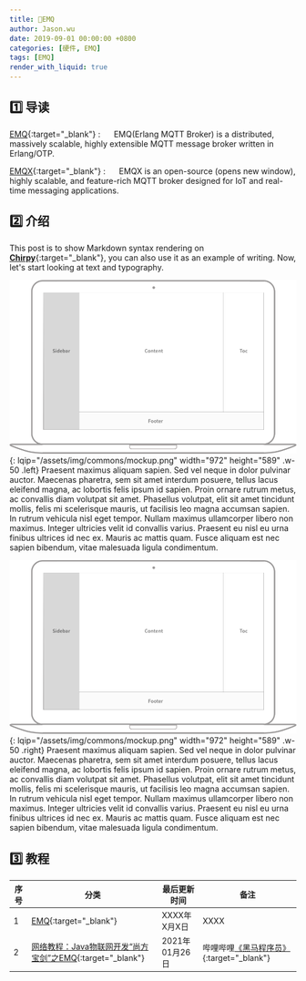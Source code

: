 ```yaml
---
title: 📂EMQ
author: Jason.wu
date: 2019-09-01 00:00:00 +0800
categories: [硬件, EMQ]
tags: [EMQ]
render_with_liquid: true
---
```


[Chirpy]: https://github.com/cotes2020/jekyll-theme-chirpy/fork
[EMQ]: https://www.emqtt.io/
[EMQX]: https://www.emqx.io/
[黑马程序员]: https://space.bilibili.com/37974444
[网络教程：EMQ教程01]: https://www.bilibili.com/video/BV1o5411E7V1/

## 1️⃣ 导读

[EMQ][EMQ]{:target="_blank"}
: &nbsp;&nbsp;&nbsp;&nbsp; EMQ(Erlang MQTT Broker) is a distributed, massively scalable, highly extensible MQTT message broker written in Erlang/OTP.

[EMQX][EMQX]{:target="_blank"}
: &nbsp;&nbsp;&nbsp;&nbsp; EMQX is an open-source (opens new window), highly scalable, and feature-rich MQTT broker designed for IoT and real-time messaging applications.

## 2️⃣ 介绍

This post is to show Markdown syntax rendering on [**Chirpy**][Chirpy]{:target="_blank"}, you can also use it as an example of writing. Now, let's start looking at text and typography.

![Desktop View](/assets/img/commons/mockup.png){: lqip="/assets/img/commons/mockup.png" width="972" height="589" .w-50 .left}
Praesent maximus aliquam sapien. Sed vel neque in dolor pulvinar auctor. Maecenas pharetra, sem sit amet interdum posuere, tellus lacus eleifend magna, ac lobortis felis ipsum id sapien. Proin ornare rutrum metus, ac convallis diam volutpat sit amet. Phasellus volutpat, elit sit amet tincidunt mollis, felis mi scelerisque mauris, ut facilisis leo magna accumsan sapien. In rutrum vehicula nisl eget tempor. Nullam maximus ullamcorper libero non maximus. Integer ultricies velit id convallis varius. Praesent eu nisl eu urna finibus ultrices id nec ex. Mauris ac mattis quam. Fusce aliquam est nec sapien bibendum, vitae malesuada ligula condimentum.

![Desktop View](/assets/img/commons/mockup.png){: lqip="/assets/img/commons/mockup.png" width="972" height="589" .w-50 .right}
Praesent maximus aliquam sapien. Sed vel neque in dolor pulvinar auctor. Maecenas pharetra, sem sit amet interdum posuere, tellus lacus eleifend magna, ac lobortis felis ipsum id sapien. Proin ornare rutrum metus, ac convallis diam volutpat sit amet. Phasellus volutpat, elit sit amet tincidunt mollis, felis mi scelerisque mauris, ut facilisis leo magna accumsan sapien. In rutrum vehicula nisl eget tempor. Nullam maximus ullamcorper libero non maximus. Integer ultricies velit id convallis varius. Praesent eu nisl eu urna finibus ultrices id nec ex. Mauris ac mattis quam. Fusce aliquam est nec sapien bibendum, vitae malesuada ligula condimentum.

## 3️⃣ 教程

| 序号 | 分类 | 最后更新时间 | 备注 |
|---|---|---|---|
| 1 | [EMQ](/categories/emq/){:target="_blank"} | XXXX年X月X日 | XXXX |
| 2 | [网络教程：Java物联网开发“尚方宝剑”之EMQ][网络教程：EMQ教程01]{:target="_blank"} | 2021年01月26日 | 哔哩哔哩[《黑马程序员》][黑马程序员]{:target="_blank"} |
